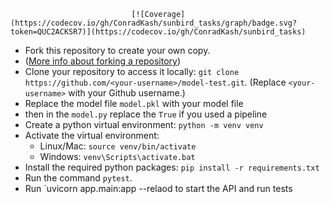                                [![Coverage](https://codecov.io/gh/ConradKash/sunbird_tasks/graph/badge.svg?token=QUC2ACKSR7)](https://codecov.io/gh/ConradKash/sunbird_tasks)
- Fork this repository to create your own copy.
-  ([More info about forking a repository](https://docs.github.com/en/get-started/quickstart/fork-a-repo))
- Clone your repository to access it locally: `git clone https://github.com/<your-username>/model-test.git`. (Replace `<your-username>` with your Github username.)
- Replace the model file `model.pkl` with your model file
- then in the `model.py` replace the `True` if you used a pipeline
- Create a python virtual environment: `python -m venv venv`
- Activate the virtual environment: 
  - Linux/Mac: `source venv/bin/activate`
  - Windows: `venv\Scripts\activate.bat`
- Install the required python packages: `pip install -r requirements.txt`
- Run the command `pytest`. 
- Run  `uvicorn app.main:app --relaod to start the API and run tests
